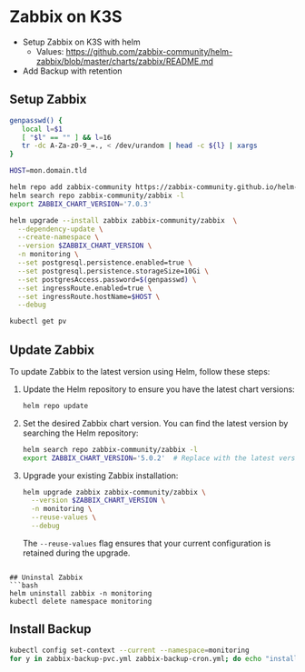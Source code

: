 # Zabbix on K3S
* Setup Zabbix on K3S with helm
  * Values: https://github.com/zabbix-community/helm-zabbix/blob/master/charts/zabbix/README.md
* Add Backup with retention


## Setup Zabbix
```bash
genpasswd() {
   local l=$1
   [ "$l" == "" ] && l=16
   tr -dc A-Za-z0-9_=., < /dev/urandom | head -c ${l} | xargs 
}

HOST=mon.domain.tld

helm repo add zabbix-community https://zabbix-community.github.io/helm-zabbix
helm search repo zabbix-community/zabbix -l
export ZABBIX_CHART_VERSION='7.0.3'

helm upgrade --install zabbix zabbix-community/zabbix  \
  --dependency-update \
  --create-namespace \
  --version $ZABBIX_CHART_VERSION \
  -n monitoring \
  --set postgresql.persistence.enabled=true \
  --set postgresql.persistence.storageSize=10Gi \
  --set postgresAccess.password=$(genpasswd) \
  --set ingressRoute.enabled=true \
  --set ingressRoute.hostName=$HOST \
  --debug

kubectl get pv
```
## Update Zabbix

To update Zabbix to the latest version using Helm, follow these steps:

1. Update the Helm repository to ensure you have the latest chart versions:

   ```bash
   helm repo update
   ```

2. Set the desired Zabbix chart version. You can find the latest version by searching the Helm repository:

   ```bash
   helm search repo zabbix-community/zabbix -l
   export ZABBIX_CHART_VERSION='5.0.2'  # Replace with the latest version
   ```

3. Upgrade your existing Zabbix installation:

   ```bash
   helm upgrade zabbix zabbix-community/zabbix \
     --version $ZABBIX_CHART_VERSION \
     -n monitoring \
     --reuse-values \
     --debug
   ```

   The `--reuse-values` flag ensures that your current configuration is retained during the upgrade.
```

## Uninstal Zabbix
```bash
helm uninstall zabbix -n monitoring
kubectl delete namespace monitoring
```

## Install Backup
```bash
kubectl config set-context --current --namespace=monitoring
for y in zabbix-backup-pvc.yml zabbix-backup-cron.yml; do echo "install $y"; kubectl apply -f $y; done
```

